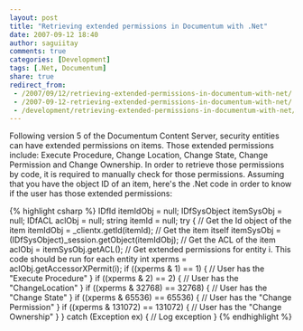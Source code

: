 ```yaml
---
layout: post
title: "Retrieving extended permissions in Documentum with .Net"
date: 2007-09-12 18:40
author: saguiitay
comments: true
categories: [Development]
tags: [.Net, Documentum]
share: true
redirect_from:
 - /2007/09/12/retrieving-extended-permissions-in-documentum-with-net/
 - /2007-09-12-retrieving-extended-permissions-in-documentum-with-net/
 - /development/retrieving-extended-permissions-in-documentum-with-net/
---
```

Following version 5 of the Documentum Content Server, security entities can have extended permissions on items. 
Those extended permissions include: Execute Procedure, Change Location, Change State, Change Permission and Change Ownership.
In order to retrieve those permissions by code, it is required to manually check for those permissions. 
Assuming that you have the object ID of an item, here's the .Net code in order to know if the user has those extended permissions:

{% highlight csharp %}
IDfId itemIdObj = null;
IDfSysObject itemSysObj = null;
IDfACL aclObj = null;
string itemId = null;
try
{
    // Get the Id object of the item
    itemIdObj = _clientx.getId(itemId);
    // Get the item itself
    itemSysObj = (IDfSysObject)_session.getObject(itemIdObj);
    // Get the ACL of the item
    aclObj = itemSysObj.getACL();
    // Get extended permissions for entity i. This code should be run for each entity
    int xperms = aclObj.getAccessorXPermit(i);
    if ((xperms & 1) == 1)
    {
        // User has the "Execute Procedure"
    }
    if ((xperms & 2) == 2)
    {
        // User has the "ChangeLocation"
    }
    if ((xperms & 32768) == 32768)
    {
        // User has the "Change State"
    }
    if ((xperms & 65536) == 65536)
    {
        // User has the "Change Permission"
    }
    if ((xperms & 131072) == 131072)
    {
        // User has the "Change Ownership"
    }
}
catch (Exception ex)
{
    // Log exception
}
{% endhighlight %}
